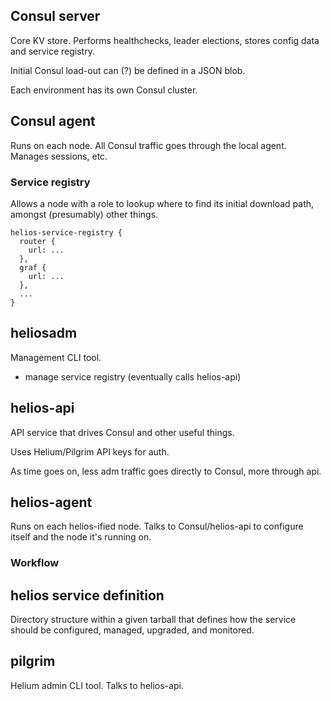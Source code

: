 ## Consul server

Core KV store. Performs healthchecks, leader elections, stores config data and service registry.

Initial Consul load-out can (?) be defined in a JSON blob.

Each environment has its own Consul cluster.

## Consul agent

Runs on each node. All Consul traffic goes through the local agent. Manages sessions, etc.

### Service registry

Allows a node with a role to lookup where to find its initial download path, amongst (presumably) other things.

```
helios-service-registry {
  router {
    url: ...
  },
  graf {
    url: ...
  },
  ...
}
```

## heliosadm

Management CLI tool.

* manage service registry (eventually calls helios-api)

## helios-api

API service that drives Consul and other useful things.

Uses Helium/Pilgrim API keys for auth.

As time goes on, less adm traffic goes directly to Consul, more through api.

## helios-agent

Runs on each helios-ified node. Talks to Consul/helios-api to configure itself and the node it's running on.

### Workflow

## helios service definition

Directory structure within a given tarball that defines how the service should be configured, managed, upgraded, and monitored.

## pilgrim

Helium admin CLI tool. Talks to helios-api.
